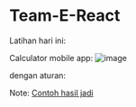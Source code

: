 # Team-E-React

Latihan hari ini:

Calculator mobile app:
![image](https://github.com/playmakermz/Team-E-React/assets/60807663/04dcd3c6-b6d9-4589-83f3-d8a7d812b12c)







dengan aturan:

Note:
[Contoh hasil jadi](./Alif-angga/expo-01)

